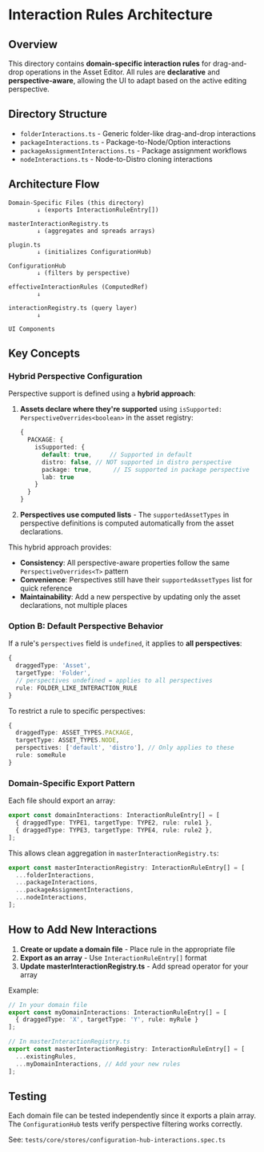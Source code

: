 # Interaction Rules Architecture

## Overview

This directory contains **domain-specific interaction rules** for drag-and-drop operations in the Asset Editor. All rules are **declarative** and **perspective-aware**, allowing the UI to adapt based on the active editing perspective.

## Directory Structure

- `folderInteractions.ts` - Generic folder-like drag-and-drop interactions
- `packageInteractions.ts` - Package-to-Node/Option interactions  
- `packageAssignmentInteractions.ts` - Package assignment workflows
- `nodeInteractions.ts` - Node-to-Distro cloning interactions

## Architecture Flow

```
Domain-Specific Files (this directory)
        ↓ (exports InteractionRuleEntry[])
        
masterInteractionRegistry.ts
        ↓ (aggregates and spreads arrays)
        
plugin.ts
        ↓ (initializes ConfigurationHub)
        
ConfigurationHub
        ↓ (filters by perspective)
        
effectiveInteractionRules (ComputedRef)
        ↓
        
interactionRegistry.ts (query layer)
        ↓
        
UI Components
```

## Key Concepts

### Hybrid Perspective Configuration

Perspective support is defined using a **hybrid approach**:

1. **Assets declare where they're supported** using `isSupported: PerspectiveOverrides<boolean>` in the asset registry:
   ```typescript
   {
     PACKAGE: {
       isSupported: { 
         default: true,     // Supported in default
         distro: false, // NOT supported in distro perspective
         package: true,      // IS supported in package perspective
         lab: true
       }
     }
   }
   ```

2. **Perspectives use computed lists** - The `supportedAssetTypes` in perspective definitions is computed automatically from the asset declarations.

This hybrid approach provides:
- **Consistency**: All perspective-aware properties follow the same `PerspectiveOverrides<T>` pattern
- **Convenience**: Perspectives still have their `supportedAssetTypes` list for quick reference
- **Maintainability**: Add a new perspective by updating only the asset declarations, not multiple places

### Option B: Default Perspective Behavior

If a rule's `perspectives` field is `undefined`, it applies to **all perspectives**:

```typescript
{
  draggedType: 'Asset',
  targetType: 'Folder',
  // perspectives undefined = applies to all perspectives
  rule: FOLDER_LIKE_INTERACTION_RULE
}
```

To restrict a rule to specific perspectives:

```typescript
{
  draggedType: ASSET_TYPES.PACKAGE,
  targetType: ASSET_TYPES.NODE,
  perspectives: ['default', 'distro'], // Only applies to these
  rule: someRule
}
```

### Domain-Specific Export Pattern

Each file should export an array:

```typescript
export const domainInteractions: InteractionRuleEntry[] = [
  { draggedType: TYPE1, targetType: TYPE2, rule: rule1 },
  { draggedType: TYPE3, targetType: TYPE4, rule: rule2 },
];
```

This allows clean aggregation in `masterInteractionRegistry.ts`:

```typescript
export const masterInteractionRegistry: InteractionRuleEntry[] = [
  ...folderInteractions,
  ...packageInteractions,
  ...packageAssignmentInteractions,
  ...nodeInteractions,
];
```

## How to Add New Interactions

1. **Create or update a domain file** - Place rule in the appropriate file
2. **Export as an array** - Use `InteractionRuleEntry[]` format
3. **Update masterInteractionRegistry.ts** - Add spread operator for your array

Example:

```typescript
// In your domain file
export const myDomainInteractions: InteractionRuleEntry[] = [
  { draggedType: 'X', targetType: 'Y', rule: myRule }
];

// In masterInteractionRegistry.ts
export const masterInteractionRegistry: InteractionRuleEntry[] = [
  ...existingRules,
  ...myDomainInteractions, // Add your new rules
];
```

## Testing

Each domain file can be tested independently since it exports a plain array. The `ConfigurationHub` tests verify perspective filtering works correctly.

See: `tests/core/stores/configuration-hub-interactions.spec.ts`

